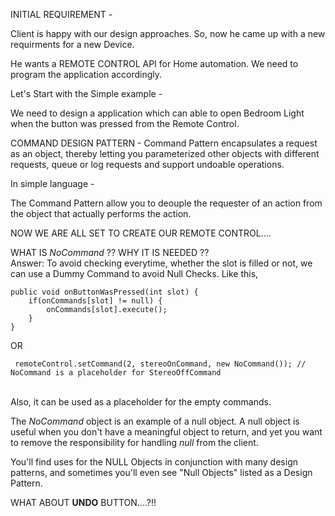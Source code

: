 INITIAL REQUIREMENT -

Client is happy with our design approaches. So, now he came up with a new requirments for a new Device.

He wants a REMOTE CONTROL API for Home automation. We need to program the application accordingly.

Let's Start with the Simple example - 

We need to design a application which can able to open Bedroom Light when the button was pressed from the Remote Control.


COMMAND DESIGN PATTERN - Command Pattern encapsulates a request as an object, thereby letting you parameterized other objects with different requests, queue or log requests and support undoable operations.

In simple language - 

The Command Pattern allow you to deouple the requester of an action from the object that actually performs the action.


NOW WE ARE ALL SET TO CREATE OUR REMOTE CONTROL....


WHAT IS *NoCommand* ?? WHY IT IS NEEDED ??
<br /> Answer: To avoid checking everytime, whether the slot is filled or not, we can use a Dummy Command to avoid Null Checks. Like this, 
<br />
```
public void onButtonWasPressed(int slot) {
    if(onCommands[slot] != null) {
        onCommands[slot].execute();
    }
}
```
OR
```
 remoteControl.setCommand(2, stereoOnCommand, new NoCommand()); // NoCommand is a placeholder for StereoOffCommand
```

<br /> Also, it can be used as a placeholder for the empty commands.


The *NoCommand* object is an example of a null object. A null object is useful
when you don't have a meaningful object to return, and yet you want to remove the 
responsibility for handling _null_ from the client.

You'll find uses for the NULL Objects in conjunction with many design patterns, 
and sometimes you'll even see "Null Objects" listed as a Design Pattern.


WHAT ABOUT **UNDO** BUTTON....?!!